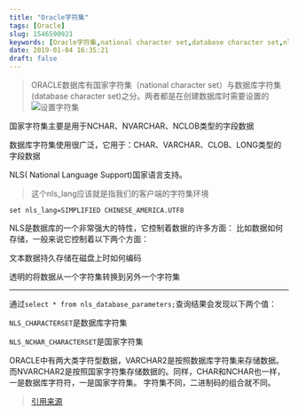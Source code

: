 ```yaml
---
title: "Oracle字符集"
tags: [Oracle]
slug: 1546590921
keywords: [Oracle字符集,national character set,database character set,nls_lang]
date: 2019-01-04 16:35:21
draft: false
---
```

>ORACLE数据库有国家字符集（national character set）与数据库字符集(database character set)之分。两者都是在创建数据库时需要设置的
![设置字符集](https://xuziyan.ga/images/Clip_20190104_165814.png)

国家字符集主要是用于NCHAR、NVARCHAR、NCLOB类型的字段数据

数据库字符集使用很广泛，它用于：CHAR、VARCHAR、CLOB、LONG类型的字段数据

NLS( National Language Support)国家语言支持。

>这个nls_lang应该就是指我们的客户端的字符集环境

`set nls_lang=SIMPLIFIED CHINESE_AMERICA.UTF8`

NLS是数据库的一个非常强大的特性，它控制着数据的许多方面：
比如数据如何存储，一般来说它控制着以下两个方面：

文本数据持久存储在磁盘上时如何编码

透明的将数据从一个字符集转换到另外一个字符集

---
通过`select * from nls_database_parameters;`查询结果会发现以下两个值：

`NLS_CHARACTERSET`是数据库字符集

`NLS_NCHAR_CHARACTERSET`是国家字符集

ORACLE中有两大类字符型数据，VARCHAR2是按照数据库字符集来存储数据。而NVARCHAR2是按照国家字符集存储数据的。同样，CHAR和NCHAR也一样，一是数据库字符符，一是国家字符集。
字符集不同，二进制码的组合就不同。

>[引用来源](https://www.cnblogs.com/kerrycode/p/3749085.html)